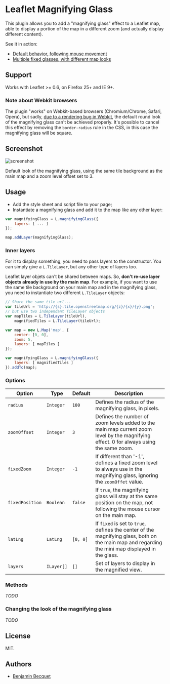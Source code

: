 Leaflet Magnifying Glass
========================

This plugin allows you to add a "magnifying glass" effect to a Leaflet map, able to display a portion of the map in a different zoom (and actually display different content).

See it in action:

* [Default behavior, following mouse movement](http://bbecquet.github.io/Leaflet.MagnifyingGlass/examples/example.html)
* [Multiple fixed glasses, with different map looks](http://bbecquet.github.io/Leaflet.MagnifyingGlass/examples/example_multi.html)

Support
-------

Works with Leaflet >= 0.6, on Firefox 25+ and IE 9+.

### Note about Webkit browsers

The plugin "works" on Webkit-based browsers (Chromium/Chrome, Safari, Opera), but sadly, [due to a rendering bug in Webkit](https://bugs.webkit.org/show_bug.cgi?id=30475), the default round look of the magnifying glass can't be achieved properly. It's possible to cancel this effect by removing the `border-radius` rule in the CSS, in this case the magnifying glass will be square.

Screenshot
----------
![screenshot](https://raw.github.com/bbecquet/Leaflet.MagnifyingGlass/master/screenshot.png "Default look of the magnifying glass")

Default look of the magnifying glass, using the same tile background as the main map and a zoom level offset set to 3.

Usage
-----

* Add the style sheet and script file to your page;
* Instantiate a magnifying glass and add it to the map like any other layer:

```javascript
var magnifyingGlass = L.magnifyingGlass({
    layers: [ ... ]
});

map.addLayer(magnifyingGlass);
```

### Inner layers 

For it to display something, you need to pass layers to the constructor. You can simply give a `L.TileLayer`, but any other type of layers too. 

Leaflet layer objets can't be shared between maps. So, __don't re-use layer objects already in use by the main map__. For example, if you want to use the same tile background on your main map and in the magnifying glass, you need to instantiate two different `L.TileLayer` objects:

```javascript
// Share the same tile url...
var tileUrl = 'http://{s}.tile.openstreetmap.org/{z}/{x}/{y}.png';
// but use two independant TileLayer objects
var mapTiles = L.TileLayer(tileUrl),
    magnifiedTiles = L.TileLayer(tileUrl);

var map = new L.Map('map', {
    center: [0, 0],
    zoom: 5,
    layers: [ mapTiles ]
});

var magnifyingGlass = L.magnifyingGlass({
    layers: [ magnifiedTiles ]
}).addTo(map);
```

### Options

| Option          |  Type       | Default   | Description |
| ---             | ---         | ---       | --- |
| `radius`        | `Integer`   | `100`     | Defines the radius of the magnifying glass, in pixels. |
| `zoomOffset`    | `Integer`   | `3`       | Defines the number of zoom levels added to the main map current zoom level by the magnifying effect. 0 for always using the same zoom. |
| `fixedZoom`     | `Integer`   | `-1`      | If different than '-1', defines a fixed zoom level to always use in the magnifying glass, ignoring the `zoomOffet` value. |
| `fixedPosition` | `Boolean`   | `false`   | If `true`, the magnifying glass will stay at the same position on the map, not following the mouse cursor on the main map. |
| `latLng`        | `LatLng`    | `[0, 0]`  | If `fixed` is set to `true`, defines the center of the magnifying glass, both on the main map and regarding the mini map displayed in the glass. |
| `layers`        | `ILayer[]`  | `[]`      | Set of layers to display in the magnified view. |

### Methods

_TODO_

### Changing the look of the magnifying glass

_TODO_

License
-------

MIT.

Authors
-------

* [Benjamin Becquet](https://github.com/bbecquet)
